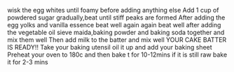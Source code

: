 wisk the egg whites until foamy before adding anything else
Add 1 cup of powdered sugar gradually,beat until stiff peaks are formed 
After adding the egg yolks and vanilla essence beat well again
again beat well after adding the vegetable oil
sieve maida,baking powder and baking soda together and mix them well
Then add milk to the batter and mix well
YOUR CAKE BATTER IS READY!!
Take your baking utensil oil it up and add your baking sheet 
Preheat your oven to 180c and then bake t for 10-12mins if it is still raw bake it for 2-3 mins
